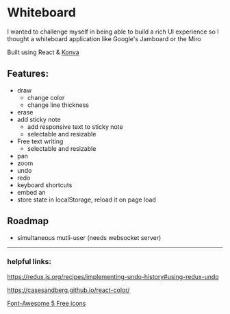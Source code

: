 # Whiteboard

I wanted to challenge myself in being able to build a rich UI experience so I thought a whiteboard application like Google's Jamboard or the Miro

Built using React & [Konva](https://konvajs.org/)

## Features:
- draw
  - change color
  - change line thickness
- erase
- add sticky note
  - add responsive text to sticky note
  - selectable and resizable
- Free text writing
  - selectable and resizable
- pan
- zoom
- undo
- redo
- keyboard shortcuts
- embed an 
- store state in localStorage, reload it on page load

## Roadmap
- simultaneous mutli-user (needs websocket server)

-----
### helpful links:

https://redux.js.org/recipes/implementing-undo-history#using-redux-undo

https://casesandberg.github.io/react-color/

[Font-Awesome 5 Free icons](https://fontawesome.com/icons?d=gallery&m=free)